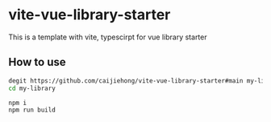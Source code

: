 # vite-vue-library-starter

This is a template with vite, typescirpt for vue library starter

## How to use

```bash
degit https://github.com/caijiehong/vite-vue-library-starter#main my-library
cd my-library

npm i
npm run build
```
